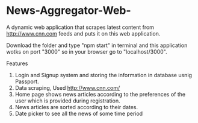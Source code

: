 # News-Aggregator-Web-
A dynamic web application that scrapes latest content from http://www.cnn.com feeds and puts it on this web application.

Download the folder and type "npm start" in terminal and this application wotks on port "3000" so in your browser go to "localhost/3000".

Features
1. Login and Signup system and storing the information in database usnig Passport.
2. Data scraping, Used http://www.cnn.com/ 
3. Home page shows news articles according to the preferences of the user which is provided during registration.
4. News articles are sorted according to their dates.
5. Date picker to see all the news of some time period
